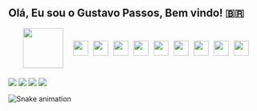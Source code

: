 ## Olá, Eu sou o Gustavo Passos, Bem vindo! 🇧🇷  

<div>
<a href="https://github.com/Passossss"> 
</div>
  
<div style="display: flex; align-items: center; justify-content: center; gap: 20px;">

<img src="https://raw.githubusercontent.com/sanjay-kv/sanjay-kv/main/Assets/illustration.png" width="80px" height="auto" align="right">

  <div style="display: flex; flex-wrap: wrap; gap: 10px; align-items: center;">
    <img src="https://cdn.jsdelivr.net/gh/devicons/devicon/icons/csharp/csharp-original.svg" width="30" height="30" />
<img src="https://cdn.jsdelivr.net/gh/devicons/devicon/icons/dotnetcore/dotnetcore-original.svg" width="30" height="30" />
<img src="https://cdn.jsdelivr.net/gh/devicons/devicon/icons/angularjs/angularjs-original.svg" width="30" height="30" />

   <!-- <img src="https://cdn.jsdelivr.net/gh/devicons/devicon/icons/ionic/ionic-original.svg" width="30" height="30" /> --> 
  <img src="https://cdn.jsdelivr.net/gh/devicons/devicon/icons/java/java-original.svg" width="30" height="30" /> 
<img src="https://cdn.jsdelivr.net/gh/devicons/devicon/icons/spring/spring-original.svg" width="30" height="30" />
    <img src="https://cdn.jsdelivr.net/gh/devicons/devicon/icons/flutter/flutter-original.svg" width="30" height="30"/>
    <img src="https://cdn.jsdelivr.net/gh/devicons/devicon/icons/python/python-original.svg" width="30" height="30" /> 
    <img src="https://cdn.jsdelivr.net/gh/devicons/devicon/icons/javascript/javascript-original.svg" width="30" height="30" />
<img src="https://cdn.jsdelivr.net/gh/devicons/devicon/icons/typescript/typescript-original.svg" width="30" height="30" />


  </div>
</div>

<div style="margin-top: 20px;">
<a href="https://instagram.com/gustavopassosx/" target="_blank"><img src="https://img.shields.io/badge/-Instagram-%23E4405F?style=for-the-badge&logo=instagram&logoColor=white" target="_blank"></a>
<a href="https://www.linkedin.com/in/gustavo-passos-733b2b225/" target="_blank"><img src="https://img.shields.io/badge/-LinkedIn-%230077B5?style=for-the-badge&logo=linkedin&logoColor=white" target="_blank"></a>
<a href="mailto:Gusapas26@gmail.com"><img src="https://img.shields.io/badge/Gmail-D14836?style=for-the-badge&logo=gmail&logoColor=white" target="_blank"></a>
<a href="https://discord.com/channels/Hard#9045" target="_blank"><img src="https://img.shields.io/badge/-Discord-%230067C5?style=for-the-badge&logo=discord&logoColor=white" target="_blank"></a>
</div>
  
![Snake animation](https://github.com/Passossss/Passossss/blob/output/github-contribution-grid-snake.svg)
